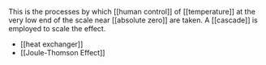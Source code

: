 This is the processes by which [[human control]] of [[temperature]] at the very low end of the scale near [[absolute zero]] are taken. A [[cascade]] is employed to scale the effect.

- [[heat exchanger]]
- [[Joule-Thomson Effect]]